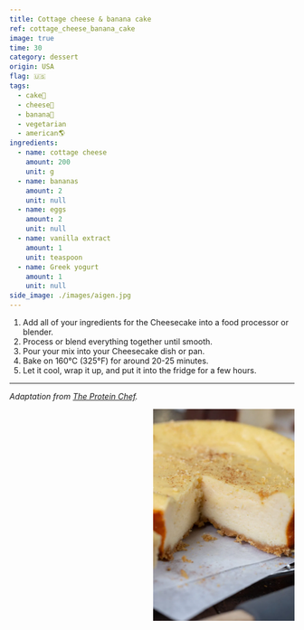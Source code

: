 ```yaml
---
title: Cottage cheese & banana cake
ref: cottage_cheese_banana_cake
image: true
time: 30
category: dessert
origin: USA
flag: 🇺🇸
tags:
  - cake🍰
  - cheese🧀
  - banana🍌
  - vegetarian
  - american🌎
ingredients:
  - name: cottage cheese
    amount: 200
    unit: g
  - name: bananas
    amount: 2
    unit: null
  - name: eggs
    amount: 2
    unit: null
  - name: vanilla extract
    amount: 1
    unit: teaspoon
  - name: Greek yogurt
    amount: 1
    unit: null
side_image: ./images/aigen.jpg
---
```


1. Add all of your ingredients for the Cheesecake into a food processor or blender.
2. Process or blend everything together until smooth.
3. Pour your mix into your Cheesecake dish or pan.
4. Bake on 160°C (325°F) for around 20-25 minutes.
5. Let it cool, wrap it up, and put it into the fridge for a few hours.

---

_Adaptation from [The Protein Chef](https://theproteinchef.co/easy-cottage-cheese-cheesecake-recipe/)._

<img src="images/cottage_cheese_banana_cake.png" style="width:250px; float:right;"/>